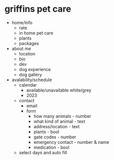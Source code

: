 # griffins pet care
- home/info
    - rate
    - in home pet care
    - plants
    - packages
- about me
    - location
    - bio
    - dev
    - dog experience
    - dog gallery
- avalability/schedule
    - calendar
        - available/unavailable white/grey
        - 2023
    - contact
        - email
        - form
            - how many animals - number
            - what kind of animal - text
            - address/location - text
            - plants - bool
            - gate codes - number
            - emergency contact - number & name
            - medication - bool
    - select days and auto fill  